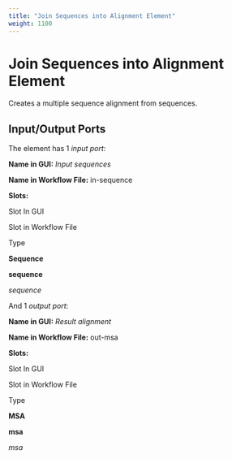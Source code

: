 ```yaml
---
title: "Join Sequences into Alignment Element"
weight: 1100
---
```



# Join Sequences into Alignment Element

Creates a multiple sequence alignment from sequences.

Input/Output Ports
------------------

The element has 1 _input port_:

**Name in GUI:** _Input sequences_

**Name in Workflow File:** in-sequence

**Slots:**

Slot In GUI

Slot in Workflow File

Type

**Sequence**

**sequence**

_sequence_

And 1 _output port_:

**Name in GUI:** _Result alignment_

**Name in Workflow File:** out-msa

**Slots:**

Slot In GUI

Slot in Workflow File

Type

**MSA**

**msa**

_msa_
